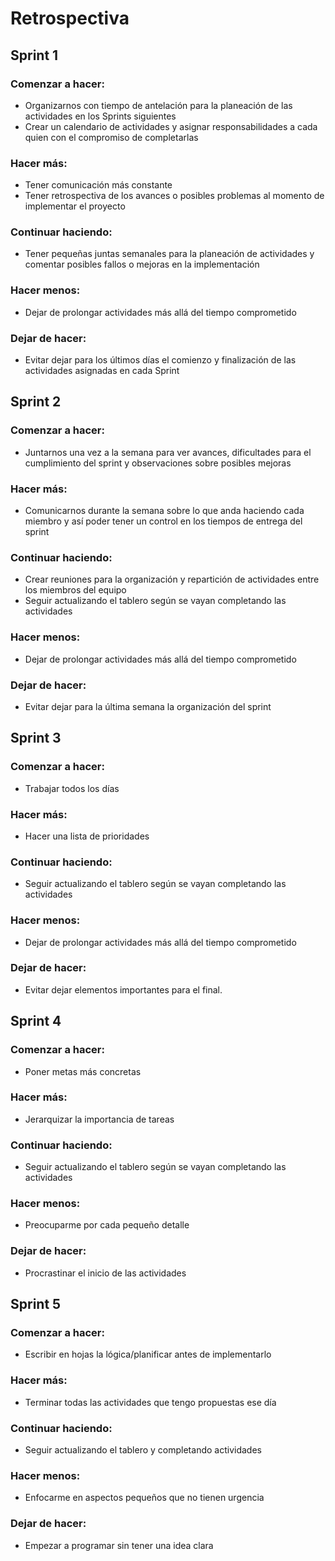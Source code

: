 <h1>Retrospectiva</h1>

<h2>Sprint 1</h2>

<h3>Comenzar a hacer:</h3>
<ul>
    <li>Organizarnos con tiempo de antelación para la planeación de las actividades en los Sprints siguientes</li>
    <li>Crear un calendario de actividades y asignar responsabilidades a cada quien con el compromiso de completarlas</li>
</ul>

<h3>Hacer más:</h3>
  <ul>  
    <li>Tener comunicación más constante</li>
    <li>Tener retrospectiva de los avances o posibles problemas al momento de implementar el proyecto</li>
</ul>

<h3>Continuar haciendo:</h3>
<ul>
  <li>Tener pequeñas juntas semanales para la planeación de actividades y comentar posibles fallos o mejoras en la implementación</li>
</ul>

<h3>Hacer menos:</h3>
<ul>
    <li>Dejar de prolongar actividades más allá del tiempo comprometido</li>
</ul>

<h3>Dejar de hacer:</h3>
<ul>
    <li>Evitar dejar para los últimos días el comienzo y finalización de las actividades asignadas en cada Sprint</li>
</ul>

<h2>Sprint 2</h2>

<h3>Comenzar a hacer:</h3>
<ul>
    <li>Juntarnos una vez a la semana para ver avances, dificultades para el cumplimiento del sprint y observaciones sobre posibles mejoras</li>
</ul>

<h3>Hacer más:</h3>
  <ul>  
    <li>Comunicarnos durante la semana sobre lo que anda haciendo cada miembro y así poder tener un control en los tiempos de entrega del sprint</li>
</ul>

<h3>Continuar haciendo:</h3>
<ul>
  <li>Crear reuniones para la organización y repartición de actividades entre los miembros del equipo</li>
  <li>Seguir actualizando el tablero según se vayan completando las actividades</li>
</ul>

<h3>Hacer menos:</h3>
<ul>
    <li>Dejar de prolongar actividades más allá del tiempo comprometido</li>
</ul>

<h3>Dejar de hacer:</h3>
<ul>
    <li>Evitar dejar para la última semana la organización del sprint</li>
</ul>

<h2>Sprint 3</h2>

<h3>Comenzar a hacer:</h3>
<ul>
    <li>Trabajar todos los días</li>
</ul>

<h3>Hacer más:</h3>
  <ul>  
    <li>Hacer una lista de prioridades</li>
</ul>

<h3>Continuar haciendo:</h3>
<ul>
  <li>Seguir actualizando el tablero según se vayan completando las actividades</li>
</ul>

<h3>Hacer menos:</h3>
<ul>
    <li>Dejar de prolongar actividades más allá del tiempo comprometido</li>
</ul>

<h3>Dejar de hacer:</h3>
<ul>
    <li>Evitar dejar elementos importantes para el final.</li>
</ul>

<h2>Sprint 4</h2>

<h3>Comenzar a hacer:</h3>
<ul>
    <li>Poner metas más concretas</li>
</ul>

<h3>Hacer más:</h3>
  <ul>  
    <li>Jerarquizar la importancia de tareas</li>
</ul>

<h3>Continuar haciendo:</h3>
<ul>
  <li>Seguir actualizando el tablero según se vayan completando las actividades</li>
</ul>

<h3>Hacer menos:</h3>
<ul>
    <li>Preocuparme por cada pequeño detalle</li>
</ul>

<h3>Dejar de hacer:</h3>
<ul>
    <li>Procrastinar el inicio de las actividades</li>
</ul>

<h2>Sprint 5</h2>

<h3>Comenzar a hacer:</h3>
<ul>
    <li>Escribir en hojas la lógica/planificar antes de implementarlo</li>
</ul>

<h3>Hacer más:</h3>
  <ul>  
    <li>Terminar todas las actividades que tengo propuestas ese día</li>
</ul>

<h3>Continuar haciendo:</h3>
<ul>
  <li>Seguir actualizando el tablero y completando actividades</li>
</ul>

<h3>Hacer menos:</h3>
<ul>
    <li>Enfocarme en aspectos pequeños que no tienen urgencia</li>
</ul>

<h3>Dejar de hacer:</h3>
<ul>
    <li>Empezar a programar sin tener una idea clara</li>
</ul>